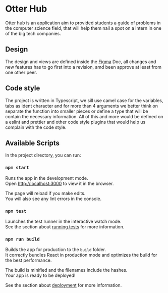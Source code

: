 # Otter Hub

Otter hub is an application aim to provided students a guide of problems in the computer science field, that will help them nail a spot on a intern in one of the big tech companies.

## Design

The design and views are defined inside the [Figma](https://www.figma.com/file/Et28eyHc3P9A0ClKcjTkX3/OtterHub?node-id=304%3A1576&t=MJVENfm24nXRHL5y-1) Doc, all changes and new features has to go first into a revision, amd been approve at least from one other peer.

## Code style
The project is written in Typescript, we sill use camel case for the variables, tabs as ident character and for more than 4 arguments we better think on separate the function into smaller pieces or define a type that will be contain the necessary information. All of this and more would be defined on a eslint and prettier and other code style plugins that would help us complain with the code style.

## Available Scripts

In the project directory, you can run:

### `npm start`

Runs the app in the development mode.\
Open [http://localhost:3000](http://localhost:3000) to view it in the browser.

The page will reload if you make edits.\
You will also see any lint errors in the console.

### `npm test`

Launches the test runner in the interactive watch mode.\
See the section about [running tests](https://facebook.github.io/create-react-app/docs/running-tests) for more information.

### `npm run build`

Builds the app for production to the `build` folder.\
It correctly bundles React in production mode and optimizes the build for the best performance.

The build is minified and the filenames include the hashes.\
Your app is ready to be deployed!

See the section about [deployment](https://facebook.github.io/create-react-app/docs/deployment) for more information.
